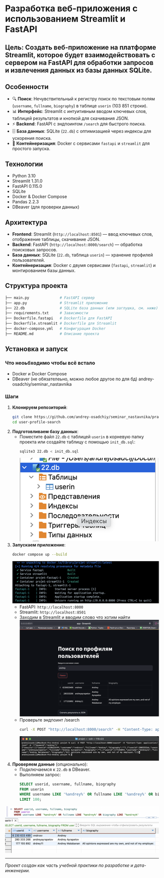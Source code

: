 # Разработка веб-приложения с использованием Streamlit и FastAPI
## Цель: Создать веб-приложение на платформе Streamlit, которое будет взаимодействовать с сервером на FastAPI для обработки запросов и извлечения данных из базы данных SQLite.

## Особенности
- 🔍 **Поиск**: Нечувствительный к регистру поиск по текстовым полям (`username`, `fullname`, `biography`) в таблице `userin` (103 851 строки).
- 📊 **Интерфейс**: Streamlit с интуитивным вводом ключевых слов, таблицей результатов и кнопкой для скачивания JSON.
- ⚡ **Backend**: FastAPI с эндпоинтом `/search` для быстрого поиска.
- 🗄 **База данных**: SQLite (`22.db`) с оптимизацией через индексы для ускорения поиска.
- 🐳 **Контейнеризация**: Docker с сервисами `fastapi` и `streamlit` для простого запуска.


## Технологии
- Python 3.10
- Streamlit 1.31.0
- FastAPI 0.115.0
- SQLite
- Docker & Docker Compose
- Pandas 2.2.3
- DBeaver (для проверки данных)

## Архитектура
- **Frontend**: Streamlit (`http://localhost:8501`) — ввод ключевых слов, отображение таблицы, скачивание JSON.
- **Backend**: FastAPI (`http://localhost:8000/search`) — обработка поисковых запросов.
- **База данных**: SQLite (`22.db`, таблица `userin`) — хранение профилей пользователей.
- **Контейнеризация**: Docker с двумя сервисами (`fastapi`, `streamlit`) и монтированием базы данных.

## Структура проекта
```bash
├── main.py              # FastAPI сервер
├── app.py               # Streamlit приложение
├── 22.db                # SQLite база данных (или заглушка, см. ниже)
├── requirements.txt     # Зависимости
├── Dockerfile.fastapi   # Dockerfile для FastAPI
├── Dockerfile.streamlit # Dockerfile для Streamlit
├── docker-compose.yml   # Конфигурация Docker
├── README.md            # Описание проекта
  ```
 
## Установка и запуск
### Что неоьбходимо чтобы всё встало
- Docker и Docker Compose
- DBeaver (не обязателеьно, можно любое другое по для бд)
andrey-osadchiy/seminar_nastavnika
### Шаги
1. **Клонируем репозиторий**:
   ```bash
   git clone https://github.com/andrey-osadchiy/seminar_nastavnika/praktika.git
   cd user-profile-search
   ```
2. **Подготовливаем базу данных**:
   - Поместите файл `22.db` с таблицей `userin` в корневую папку проекта или создайте таблицу с помощью `init_db.sql`:
     ```bash
     sqlite3 22.db < init_db.sql
     ```
     ![Скриншот](screenshots/2.png)
3. **Запускаем приложение**:
   ```bash
   docker compose up --build
   ```
    ![Скриншот](screenshots/1.png)
   - FastAPI: `http://localhost:8000`
   - Streamlit: `http://localhost:8501`
   - Заходим в Streamlit и вводим слово что хотим найти
     ![Скриншот](screenshots/3.png)
   - Проверьте эндпоинт /search
     ```bash
     curl -X POST "http://localhost:8000/search" -H "Content-Type: application/json" -d '{"keyword":"andrey"}'
     ```
     ![Скриншот](screenshots/5.png)
4. **Проверяем данные** (опционально):
   - Подключаемся к `22.db` в DBeaver.
   - Выполняем запрос:
     ```sql
     SELECT userid, username, fullname, biography 
     FROM userin 
     WHERE username LIKE '%andrey%' OR fullname LIKE '%andrey%' OR biography LIKE '%andrey%' 
     LIMIT 100;
     ```
![Скриншот](screenshots/4.png)

---
*Проект создан как часть учебной практики по разработке и дата-инженерии.*
